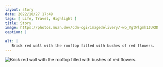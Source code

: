 ```yaml
---
layout: story
date: 2022/10/27 17:49
tags: [ Life, Travel, Highlight ]
title: Story
image: https://photos.muan.dev/cdn-cgi/imagedelivery/-wp_VgtWlgmh1JURQ8t1mg/a0a646e9-0428-4520-1eea-a9aa96a23e00/public
caption: |
   
alt: |
   Brick red wall with the rooftop filled with bushes of red flowers.
---
```


![Brick red wall with the rooftop filled with bushes of red flowers.](https://photos.muan.dev/cdn-cgi/imagedelivery/-wp_VgtWlgmh1JURQ8t1mg/a0a646e9-0428-4520-1eea-a9aa96a23e00/public)


